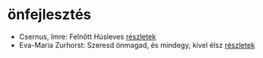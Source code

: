 # önfejlesztés

- Csernus, Imre: Felnőtt Húsleves [részletek](../_details/Csernus%2C%20Imre.md#id_378)
- Eva-Maria Zurhorst: Szeresd önmagad, és mindegy, kivel élsz [részletek](../_details/Eva-Maria%20Zurhorst.md#id_513)